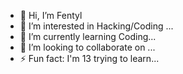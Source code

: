 - 👋 Hi, I’m Fentyl
- 👀 I’m interested in Hacking/Coding ...
- 🌱 I’m currently learning Coding...
- 💞️ I’m looking to collaborate on ...
- ⚡ Fun fact: I'm 13 trying to learn...

<!---
fent21/fent21 is a ✨ special ✨ repository because its `README.md` (this file) appears on your GitHub profile.
You can click the Preview link to take a look at your changes.
--->
